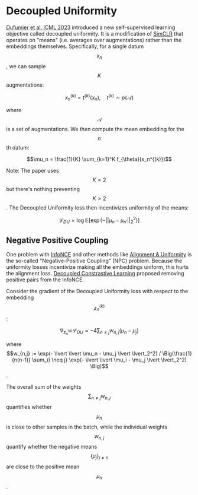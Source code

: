 # Decoupled Uniformity

[Dufumier et al. ICML 2023](https://arxiv.org/abs/2206.01646) introduced a new self-supervised learning objective called decoupled uniformity.
It is a modification of [SimCLR](simclr.html) that operates on "means" (i.e. averages over augmentations) rather than
the embeddings themselves. Specifically, for a single datum $$x_n$$, we can sample $$K$$ augmentations:

$$x_n^{(k)} = t^{(k)}(x_n), \quad t^{(k)} \sim p(\mathcal{A})$$

where $$\mathcal{A}$$ is a set of augmentations. We then compute the mean embedding for the $$n$$th datum:

$$\mu_n = \frac{1}{K} \sum_{k=1}^K f_{\theta}(x_n^{(k)})$$

Note: The paper uses $$K=2$$ but there's nothing preventing $$K > 2$$.  The Decoupled Uniformity loss
then incentivizes uniformity of the means:

$$\mathcal{L}_{DU} = \log \mathbb{E}\Big[\exp (- \lvert \lvert \mu_n -  \mu_{n'} \lvert \lvert_2^2 ) \Big]$$

## Negative Positive Coupling

One problem with [InfoNCE](info_nce.html) and other methods like [Alignment & Uniformity](alignment_and_uniformity.html) 
is the so-called "Negative-Positive Coupling" (NPC) problem. Because the uniformity losses incentivize making
all the embeddings uniform, this hurts the alignment loss. [Decoupled Constrastive Learning](decoupled_contrastive_learning.html)
proposed removing positive pairs from the InfoNCE.

Consider the gradient of the Decoupled Uniformity loss with respect to the embedding $$z_n^{(k)}$$:

$$ \nabla_{z_n^{(k)}} \mathcal{L}_{DU} = -4 \sum_{n \neq j} w_{n, j} (\mu_n - \mu_j) $$

where $$w_{n,j} := \exp(- \lvert \lvert \mu_n -  \mu_j \lvert \lvert_2^2) / \Big(\frac{1}{n(n-1)} \sum_{i \neq j} \exp(- \lvert \lvert \mu_i -  \mu_j \lvert \lvert_2^2) \Big)$$.

The overall sum of the weights $$\sum_{n \neq j} w_{n, j}$$ quantifies whether $$\mu_n$$ is close to other samples
in the batch, while the individual weights $$w_{n, j}$$ quantify whether the negative means $$\{\mu_j\}_{j \neq n}$$
are close to the positive mean $$\mu_n$$.
